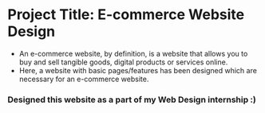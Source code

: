 # Project Title: E-commerce Website Design

* An e-commerce website, by definition, is a website that allows you to buy and sell tangible goods, digital products or services online.
* Here, a website with basic pages/features has been designed which are necessary for an e-commerce website.

### Designed this website as a part of my Web Design internship :)
